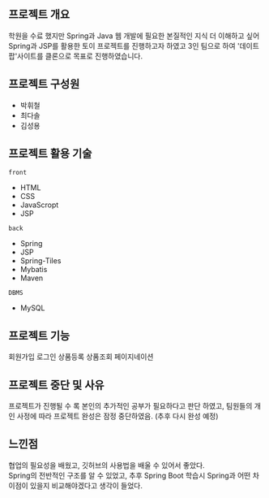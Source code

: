 ## 프로젝트 개요
  학원을 수료 했지만 Spring과 Java 웹 개발에 필요한 본질적인 지식 더 이해하고 싶어 Spring과 JSP를 활용한 토이 프로젝트를 진행하고자 하였고
 3인 팀으로 하여 '데이트팝'사이트를 클론으로 목표로 진행하였습니다.

## 프로젝트 구성원
 * 박휘철
 * 최다솔
 * 김성용
 
## 프로젝트 활용 기술

`front`

* HTML
* CSS
* JavaScropt  
* JSP

`back`

* Spring
* JSP
* Spring-Tiles
* Mybatis
* Maven

`DBMS`

* MySQL

## 프로젝트 기능

 회원가입
 로그인
 상품등록
 상품조회
 페이지네이션

## 프로젝트 중단 및 사유
프로젝트가 진행될 수 록 본인의 추가적인 공부가 필요하다고 판단 하였고, 팀원들의 개인 사정에 따라
프로젝트 완성은 잠정 중단하였음. (추후 다시 완성 예정) 
  
## 느낀점
협업의 필요성을 배웠고, 깃허브의 사용법을 배울 수 있어서 좋았다. <br>
Spring의 전반적인 구조를 알 수 있었고, 추후 Spring Boot 학습시 Spring과 어떤 차이점이 있을지 비교해야겠다고 생각이 들었다. 
 
